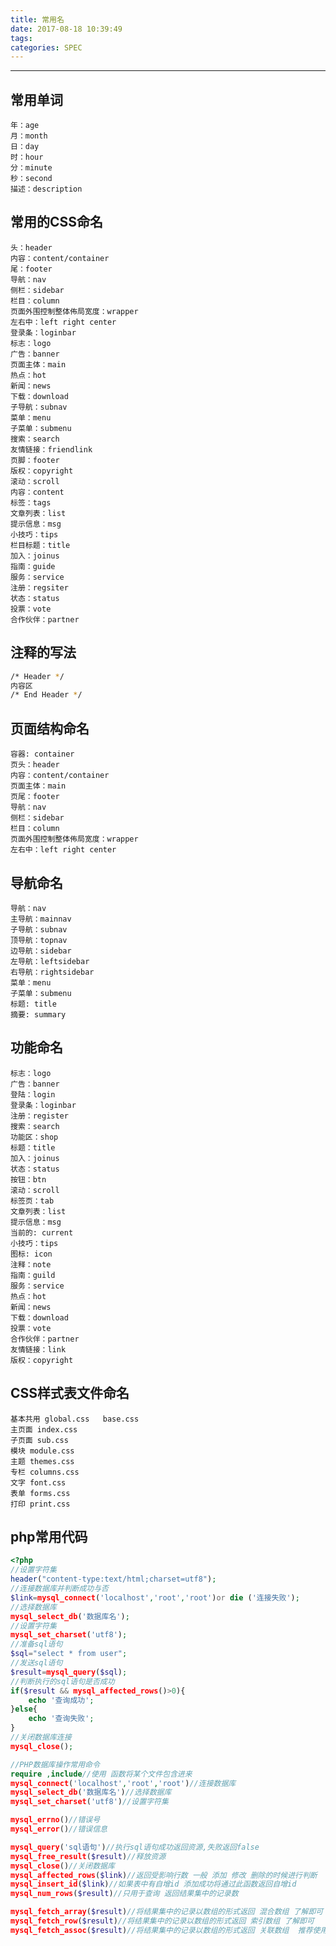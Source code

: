 ```yaml
---
title: 常用名
date: 2017-08-18 10:39:49
tags:
categories: SPEC
---
```

------

<!-- more -->

## 常用单词

    年：age
    月：month
    日：day
    时：hour
    分：minute
    秒：second
    描述：description

## 常用的CSS命名

    头：header
    内容：content/container
    尾：footer
    导航：nav
    侧栏：sidebar
    栏目：column
    页面外围控制整体佈局宽度：wrapper
    左右中：left right center
    登录条：loginbar
    标志：logo
    广告：banner
    页面主体：main
    热点：hot
    新闻：news
    下载：download
    子导航：subnav
    菜单：menu
    子菜单：submenu
    搜索：search
    友情链接：friendlink
    页脚：footer
    版权：copyright
    滚动：scroll
    内容：content
    标签：tags
    文章列表：list
    提示信息：msg
    小技巧：tips
    栏目标题：title
    加入：joinus
    指南：guide
    服务：service
    注册：regsiter
    状态：status
    投票：vote
    合作伙伴：partner

## 注释的写法

```bash
/* Header */
内容区
/* End Header */
```
## 页面结构命名

    容器: container
    页头：header
    内容：content/container
    页面主体：main
    页尾：footer
    导航：nav
    侧栏：sidebar
    栏目：column
    页面外围控制整体佈局宽度：wrapper
    左右中：left right center

## 导航命名

    导航：nav
    主导航：mainnav
    子导航：subnav
    顶导航：topnav
    边导航：sidebar
    左导航：leftsidebar
    右导航：rightsidebar
    菜单：menu
    子菜单：submenu
    标题: title
    摘要: summary

## 功能命名

    标志：logo
    广告：banner
    登陆：login
    登录条：loginbar
    注册：register
    搜索：search
    功能区：shop
    标题：title
    加入：joinus
    状态：status
    按钮：btn
    滚动：scroll
    标签页：tab
    文章列表：list
    提示信息：msg
    当前的: current
    小技巧：tips
    图标: icon
    注释：note
    指南：guild
    服务：service
    热点：hot
    新闻：news
    下载：download
    投票：vote
    合作伙伴：partner
    友情链接：link
    版权：copyright

## CSS样式表文件命名

    基本共用 global.css   base.css
    主页面 index.css
    子页面 sub.css
    模块 module.css
    主题 themes.css
    专栏 columns.css
    文字 font.css
    表单 forms.css
    打印 print.css

## php常用代码
```php
<?php
//设置字符集
header("content-type:text/html;charset=utf8");
//连接数据库并判断成功与否
$link=mysql_connect('localhost','root','root')or die ('连接失败');
//选择数据库
mysql_select_db('数据库名');
//设置字符集
mysql_set_charset('utf8');
//准备sql语句
$sql="select * from user";
//发送sql语句
$result=mysql_query($sql);
//判断执行的sql语句是否成功
if($result && mysql_affected_rows()>0){
    echo '查询成功';
}else{
    echo '查询失败';
}
//关闭数据库连接
mysql_close();

//PHP数据库操作常用命令
require ,include//使用 函数将某个文件包含进来
mysql_connect('localhost','root','root')//连接数据库
mysql_select_db('数据库名')//选择数据库
mysql_set_charset('utf8')//设置字符集

mysql_errno()//错误号
mysql_error()//错误信息

mysql_query('sql语句')//执行sql语句成功返回资源,失败返回false
mysql_free_result($result)//释放资源
mysql_close()//关闭数据库
mysql_affected_rows($link)//返回受影响行数 一般 添加 修改 删除的时候进行判断
mysql_insert_id($link)//如果表中有自增id 添加成功将通过此函数返回自增id
mysql_num_rows($result)//只用于查询 返回结果集中的记录数

mysql_fetch_array($result)//将结果集中的记录以数组的形式返回 混合数组 了解即可
mysql_fetch_row($result)//将结果集中的记录以数组的形式返回 索引数组 了解即可
mysql_fetch_assoc($result)//将结果集中的记录以数组的形式返回 关联数组  推荐使用并且掌握
```
